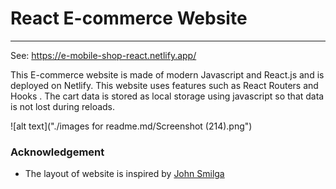 # React E-commerce Website
---
See:  [ https://e-mobile-shop-react.netlify.app/ ](https://e-mobile-shop-react.netlify.app/)

This E-commerce website is made of modern Javascript and React.js and is deployed on Netlify. This website uses features such as React Routers and Hooks . The cart data is stored as local storage using javascript so that data is not lost during reloads.


![alt text]("./images for readme.md/Screenshot (214).png")

### Acknowledgement
    

- The layout of website is inspired by [John Smilga](https://react-phone-store-rectording.netlify.app/)
